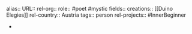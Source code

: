 alias::
URL::
rel-org::
role:: #poet #mystic 
fields::
creations:: [[Duino Elegies]] 
rel-country:: Austria 
tags:: person
rel-projects:: #InnerBeginner 



-